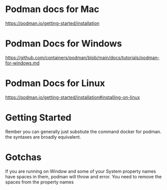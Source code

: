 # Podman docs for Mac

https://podman.io/getting-started/installation

# Podman Docs for Windows

https://github.com/containers/podman/blob/main/docs/tutorials/podman-for-windows.md

# Podman Docs for Linux

https://podman.io/getting-started/installation#installing-on-linux

# Getting Started 

Rember you can generally just substiute the command docker for podman. the syntaxes are broadly equivalent.

# Gotchas

If you are running on Window and some of your System property names have spaces in them, podman will throw and error. You need to remove the spaces from the property names